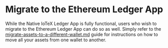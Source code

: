 # Migrate to the Ethereum Ledger App

While the Native IoTeX Ledger App is fully functional, users who wish to migrate to the Ethereum Ledger App can do so as well. Simply refer to the [migrate-assets-to-a-different-wallet.md](../../migrate-assets-to-a-different-wallet.md "mention") guide for instructions on how to move all your assets from one wallet to another.&#x20;
